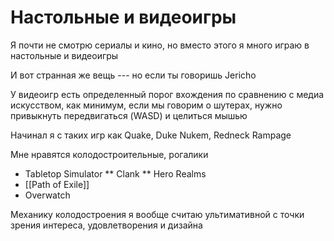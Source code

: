 # Настольные и видеоигры

Я почти не смотрю сериалы и кино, но вместо этого я много играю в настольные и видеоигры

И вот странная же вещь --- но если ты говоришь Jericho

У видеоигр есть определенный порог вхождения по сравнению с медиа искусством, как минимум, если мы говорим о шутерах, нужно привыкнуть передвигаться (WASD) и целиться мышью

Начинал я с таких игр как Quake, Duke Nukem, Redneck Rampage

Мне нравятся колодостроительные, рогалики

- Tabletop Simulator
  ** Clank
  ** Hero Realms
- [[Path of Exile]]
- Overwatch

Механику колодостроения я вообще считаю ультимативной с точки зрения интереса, удовлетворения и дизайна

